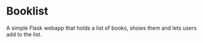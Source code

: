 # Booklist
A simple Flask webapp that holds a list of books, shows them and lets users add to the list.
